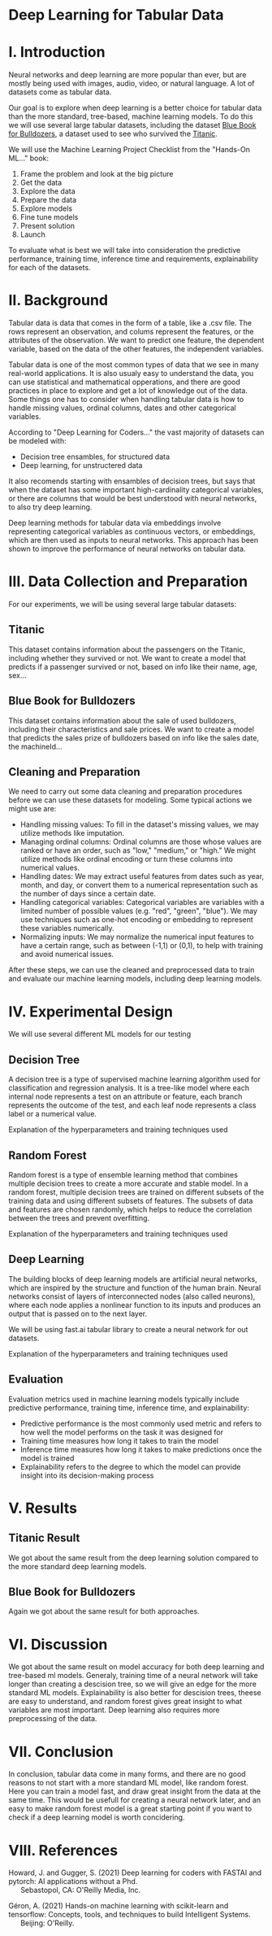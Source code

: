 # Deep Learning for Tabular Data

# I. Introduction

Neural networks and deep learning are more popular than ever, but are mostly being used with images, audio, video, or natural language.
A lot of datasets come as tabular data.

Our goal is to explore when deep learning is a better choice for tabular data than the more standard, tree-based, machine learning models. 
To do this we will use several large tabular datasets, including the dataset [Blue Book for Bulldozers](https://www.kaggle.com/competitions/bluebook-for-bulldozers/data), a dataset used to see who survived the [Titanic](https://www.kaggle.com/competitions/titanic/overview).

We will use the Machine Learning Project Checklist from the "Hands-On ML..." book:
1. Frame the problem and look at the big picture
2. Get the data
3. Explore the data
4. Prepare the data
5. Explore models
6. Fine tune models
7. Present solution
8. Launch

To evaluate what is best we will take into consideration the predictive performance, training time, inference time and requirements, explainability for each of the datasets.

# II. Background

Tabular data is data that comes in the form of a table, like a .csv file. The rows represent an observation, and colums represent the features, or the attributes of the observation. We want to predict one feature, the dependent variable, based on the data of the other features, the independent variables.

Tabular data is one of the most common types of data that we see in many real-world applications. It is also usualy easy to understand the data, you can use statistical and mathematical opperations, and there are good practices in place to explore and get a lot of knowledge out of the data. Some things one has to consider when handling tabular data is how to handle missing values, ordinal columns, dates and other categorical variables.

According to "Deep Learning for Coders..." the vast majority of datasets can be modeled with:
* Decision tree ensambles, for structured data
* Deep learning, for unstructered data

It also recomends starting with ensambles of decision trees, but says that when the dataset has some important high-cardinality categorical variables, or there are columns that would be best understood with neural networks, to also try deep learning.

Deep learning methods for tabular data via embeddings involve representing categorical variables as continuous vectors, or embeddings, which are then used as inputs to neural networks.
This approach has been shown to improve the performance of neural networks on tabular data.

# III. Data Collection and Preparation

For our experiments, we will be using several large tabular datasets:

## Titanic

This dataset contains information about the passengers on the Titanic, including whether they survived or not.
We want to create a model that predicts if a passenger survived or not, based on info like their name, age, sex...

## Blue Book for Bulldozers

This dataset contains information about the sale of used bulldozers, including their characteristics and sale prices.
We want to create a model that predicts the sales prize of bulldozers based on info like the sales date, the machineId...

## Cleaning and Preparation
We need to carry out some data cleaning and preparation procedures before we can use these datasets for modeling. Some typical actions we might use are:
* Handling missing values: To fill in the dataset's missing values, we may utilize methods like imputation.
* Managing ordinal columns: Ordinal columns are those whose values are ranked or have an order, such as "low," "medium," or "high." We might utilize methods like ordinal encoding or turn these columns into numerical values.
* Handling dates: We may extract useful features from dates such as year, month, and day, or convert them to a numerical representation such as the number of days since a certain date.
* Handling categorical variables: Categorical variables are variables with a limited number of possible values (e.g. "red", "green", "blue"). We may use techniques such as one-hot encoding or embedding to represent these variables numerically.
* Normalizing inputs: We may normalize the numerical input features to have a certain range, such as between (-1,1) or (0,1), to help with training and avoid numerical issues.

After these steps, we can use the cleaned and preprocessed data to train and evaluate our machine learning models, including deep learning models.

# IV. Experimental Design

We will use several different ML models for our testing

## Decision Tree

A decision tree is a type of supervised machine learning algorithm used for classification and regression analysis.
It is a tree-like model where each internal node represents a test on an attribute or feature, each branch represents the outcome of the test, and each leaf node represents a class label or a numerical value.

Explanation of the hyperparameters and training techniques used

## Random Forest

Random forest is a type of ensemble learning method that combines multiple decision trees to create a more accurate and stable model.
In a random forest, multiple decision trees are trained on different subsets of the training data and using different subsets of features.
The subsets of data and features are chosen randomly, which helps to reduce the correlation between the trees and prevent overfitting.

Explanation of the hyperparameters and training techniques used

## Deep Learning

The building blocks of deep learning models are artificial neural networks, which are inspired by the structure and function of the human brain.
Neural networks consist of layers of interconnected nodes (also called neurons), where each node applies a nonlinear function to its inputs and produces an output that is passed on to the next layer.

We will be using fast.ai tabular library to create a neural network for out datasets.

Explanation of the hyperparameters and training techniques used

## Evaluation

Evaluation metrics used in machine learning models typically include predictive performance, training time, inference time, and explainability: 
* Predictive performance is the most commonly used metric and refers to how well the model performs on the task it was designed for
* Training time measures how long it takes to train the model 
* Inference time measures how long it takes to make predictions once the model is trained
* Explainability refers to the degree to which the model can provide insight into its decision-making process

# V. Results

## Titanic Result

We got about the same result from the deep learning solution compared to the more standard deep learning models.

## Blue Book for Bulldozers

Again we got about the same result for both approaches.

# VI. Discussion

We got about the same result on model accuracy for both deep learning and tree-based ml models.
Generaly, training time of a neural network will take longer than creating a descision tree, so we will give an edge for the more standard ML models.
Explainability is also better for descision trees, theese are easy to understand, and random forest gives great insight to what variables are most important.
Deep learning also requires more preprocessing of the data.

# VII. Conclusion

In conclusion, tabular data come in many forms, and there are no good reasons to not start with a more standard ML model, like random forest.
Here you can train a model fast, and draw great insight from the data at the same time.
This would be usefull for creating a neural network later, and an easy to make random forest model is a great starting point if you want to check if a deep learning model is worth concidering.

# VIII. References

Howard, J. and Gugger, S. (2021) Deep learning for coders with FASTAI and pytorch: AI applications without a Phd.
<br>&nbsp;&nbsp;&nbsp;&nbsp;&nbsp;&nbsp;Sebastopol, CA: O'Reilly Media, Inc. 

Géron, A. (2021) Hands-on machine learning with scikit-learn and tensorflow: Concepts, tools, and techniques to build Intelligent Systems.
<br>&nbsp;&nbsp;&nbsp;&nbsp;&nbsp;&nbsp;Beijing: O'Reilly. 
